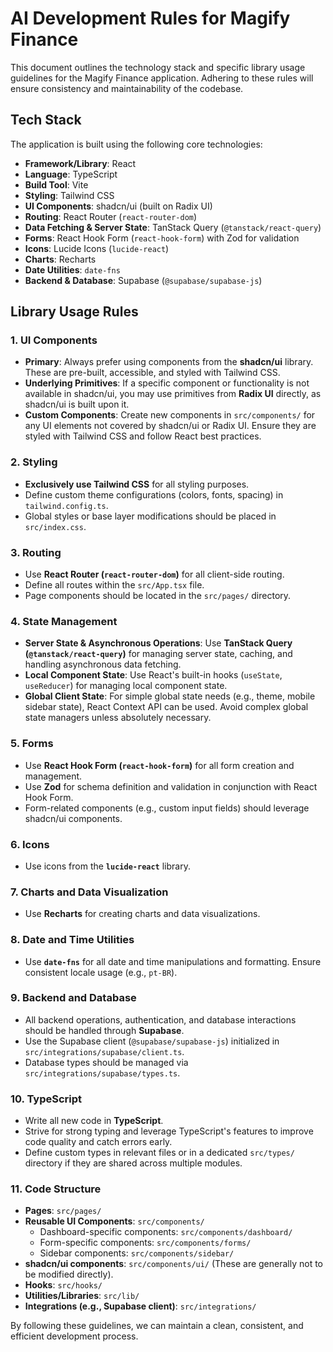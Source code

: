 # AI Development Rules for Magify Finance

This document outlines the technology stack and specific library usage guidelines for the Magify Finance application. Adhering to these rules will ensure consistency and maintainability of the codebase.

## Tech Stack

The application is built using the following core technologies:

*   **Framework/Library**: React
*   **Language**: TypeScript
*   **Build Tool**: Vite
*   **Styling**: Tailwind CSS
*   **UI Components**: shadcn/ui (built on Radix UI)
*   **Routing**: React Router (`react-router-dom`)
*   **Data Fetching & Server State**: TanStack Query (`@tanstack/react-query`)
*   **Forms**: React Hook Form (`react-hook-form`) with Zod for validation
*   **Icons**: Lucide Icons (`lucide-react`)
*   **Charts**: Recharts
*   **Date Utilities**: `date-fns`
*   **Backend & Database**: Supabase (`@supabase/supabase-js`)

## Library Usage Rules

### 1. UI Components
*   **Primary**: Always prefer using components from the **shadcn/ui** library. These are pre-built, accessible, and styled with Tailwind CSS.
*   **Underlying Primitives**: If a specific component or functionality is not available in shadcn/ui, you may use primitives from **Radix UI** directly, as shadcn/ui is built upon it.
*   **Custom Components**: Create new components in `src/components/` for any UI elements not covered by shadcn/ui or Radix UI. Ensure they are styled with Tailwind CSS and follow React best practices.

### 2. Styling
*   **Exclusively use Tailwind CSS** for all styling purposes.
*   Define custom theme configurations (colors, fonts, spacing) in `tailwind.config.ts`.
*   Global styles or base layer modifications should be placed in `src/index.css`.

### 3. Routing
*   Use **React Router (`react-router-dom`)** for all client-side routing.
*   Define all routes within the `src/App.tsx` file.
*   Page components should be located in the `src/pages/` directory.

### 4. State Management
*   **Server State & Asynchronous Operations**: Use **TanStack Query (`@tanstack/react-query`)** for managing server state, caching, and handling asynchronous data fetching.
*   **Local Component State**: Use React's built-in hooks (`useState`, `useReducer`) for managing local component state.
*   **Global Client State**: For simple global state needs (e.g., theme, mobile sidebar state), React Context API can be used. Avoid complex global state managers unless absolutely necessary.

### 5. Forms
*   Use **React Hook Form (`react-hook-form`)** for all form creation and management.
*   Use **Zod** for schema definition and validation in conjunction with React Hook Form.
*   Form-related components (e.g., custom input fields) should leverage shadcn/ui components.

### 6. Icons
*   Use icons from the **`lucide-react`** library.

### 7. Charts and Data Visualization
*   Use **Recharts** for creating charts and data visualizations.

### 8. Date and Time Utilities
*   Use **`date-fns`** for all date and time manipulations and formatting. Ensure consistent locale usage (e.g., `pt-BR`).

### 9. Backend and Database
*   All backend operations, authentication, and database interactions should be handled through **Supabase**.
*   Use the Supabase client (`@supabase/supabase-js`) initialized in `src/integrations/supabase/client.ts`.
*   Database types should be managed via `src/integrations/supabase/types.ts`.

### 10. TypeScript
*   Write all new code in **TypeScript**.
*   Strive for strong typing and leverage TypeScript's features to improve code quality and catch errors early.
*   Define custom types in relevant files or in a dedicated `src/types/` directory if they are shared across multiple modules.

### 11. Code Structure
*   **Pages**: `src/pages/`
*   **Reusable UI Components**: `src/components/`
    *   Dashboard-specific components: `src/components/dashboard/`
    *   Form-specific components: `src/components/forms/`
    *   Sidebar components: `src/components/sidebar/`
*   **shadcn/ui components**: `src/components/ui/` (These are generally not to be modified directly).
*   **Hooks**: `src/hooks/`
*   **Utilities/Libraries**: `src/lib/`
*   **Integrations (e.g., Supabase client)**: `src/integrations/`

By following these guidelines, we can maintain a clean, consistent, and efficient development process.